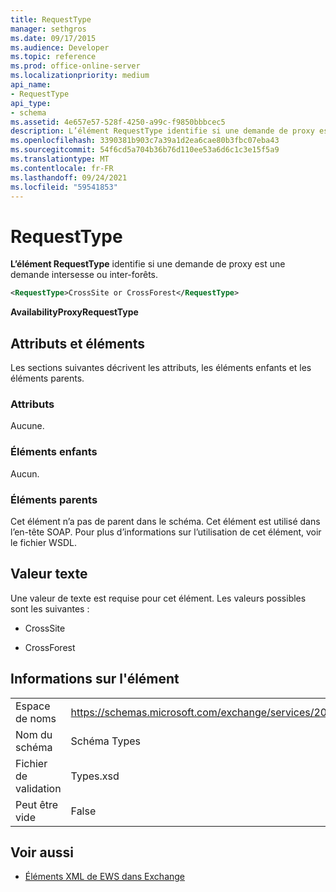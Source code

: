 ```yaml
---
title: RequestType
manager: sethgros
ms.date: 09/17/2015
ms.audience: Developer
ms.topic: reference
ms.prod: office-online-server
ms.localizationpriority: medium
api_name:
- RequestType
api_type:
- schema
ms.assetid: 4e657e57-528f-4250-a99c-f9850bbbcec5
description: L’élément RequestType identifie si une demande de proxy est une demande intersesse ou inter-forêts.
ms.openlocfilehash: 3390381b903c7a39a1d2ea6cae80b3fbc07eba43
ms.sourcegitcommit: 54f6cd5a704b36b76d110ee53a6d6c1c3e15f5a9
ms.translationtype: MT
ms.contentlocale: fr-FR
ms.lasthandoff: 09/24/2021
ms.locfileid: "59541853"
---
```

# <a name="requesttype"></a>RequestType

**L’élément RequestType** identifie si une demande de proxy est une demande intersesse ou inter-forêts. 
  
```xml
<RequestType>CrossSite or CrossForest</RequestType>
```

 **AvailabilityProxyRequestType**
## <a name="attributes-and-elements"></a>Attributs et éléments

Les sections suivantes décrivent les attributs, les éléments enfants et les éléments parents.
  
### <a name="attributes"></a>Attributs

Aucune.
  
### <a name="child-elements"></a>Éléments enfants

Aucun.
  
### <a name="parent-elements"></a>Éléments parents

Cet élément n’a pas de parent dans le schéma. Cet élément est utilisé dans l’en-tête SOAP. Pour plus d’informations sur l’utilisation de cet élément, voir le fichier WSDL.
  
## <a name="text-value"></a>Valeur texte

Une valeur de texte est requise pour cet élément. Les valeurs possibles sont les suivantes :
  
- CrossSite
    
- CrossForest
    
## <a name="element-information"></a>Informations sur l'élément

|||
|:-----|:-----|
|Espace de noms  <br/> |https://schemas.microsoft.com/exchange/services/2006/types  <br/> |
|Nom du schéma  <br/> |Schéma Types  <br/> |
|Fichier de validation  <br/> |Types.xsd  <br/> |
|Peut être vide  <br/> |False  <br/> |
   
## <a name="see-also"></a>Voir aussi



- [Éléments XML de EWS dans Exchange](ews-xml-elements-in-exchange.md)

